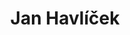 ---
template: team-member
title: Jan Havlíček
firstName: Jan
lastName: Havlíček
slug: /jan-havlivek
order: 1
category: core
description: výzkumný a vývojový pracovník
featuredImage: /assets/team-member-default.jpg
---